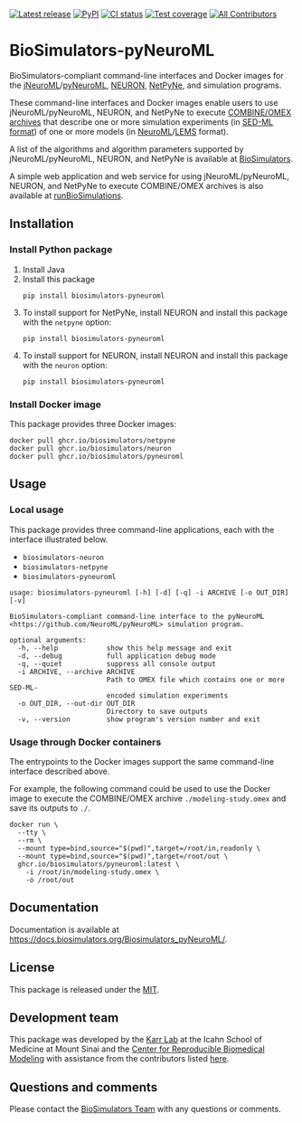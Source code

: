 [![Latest release](https://img.shields.io/github/v/tag/biosimulators/Biosimulators_pyNeuroML)](https://github.com/biosimulations/Biosimulators_pyNeuroML/releases)
[![PyPI](https://img.shields.io/pypi/v/biosimulators_pyneuroml)](https://pypi.org/project/biosimulators_pyneuroml/)
[![CI status](https://github.com/biosimulators/Biosimulators_pyNeuroML/workflows/Continuous%20integration/badge.svg)](https://github.com/biosimulators/Biosimulators_pyNeuroML/actions?query=workflow%3A%22Continuous+integration%22)
[![Test coverage](https://codecov.io/gh/biosimulators/Biosimulators_pyNeuroML/branch/dev/graph/badge.svg)](https://codecov.io/gh/biosimulators/Biosimulators_pyNeuroML)
[![All Contributors](https://img.shields.io/github/all-contributors/biosimulators/Biosimulators_pyNeuroML/HEAD)](#contributors-)

# BioSimulators-pyNeuroML
BioSimulators-compliant command-line interfaces and Docker images for the [jNeuroML](https://github.com/NeuroML/jNeuroML)/[pyNeuroML](https://github.com/NeuroML/pyNeuroML), [NEURON](https://neuron.yale.edu/), [NetPyNe](http://netpyne.org/), and simulation programs.

These command-line interfaces and Docker images enable users to use jNeuroML/pyNeuroML, NEURON, and NetPyNe to execute [COMBINE/OMEX archives](https://combinearchive.org/) that describe one or more simulation experiments (in [SED-ML format](https://sed-ml.org)) of one or more models (in [NeuroML](https://neuroml.org/)/[LEMS](https://lems.github.io/LEMS/) format).

A list of the algorithms and algorithm parameters supported by jNeuroML/pyNeuroML, NEURON, and NetPyNe is available at [BioSimulators](https://biosimulators.org/simulators/pyneuroml).

A simple web application and web service for using jNeuroML/pyNeuroML, NEURON, and NetPyNe to execute COMBINE/OMEX archives is also available at [runBioSimulations](https://run.biosimulations.org).

## Installation

### Install Python package

1. Install Java
2. Install this package
   ```
   pip install biosimulators-pyneuroml
   ```
3. To install support for NetPyNe, install NEURON and install this package with the `netpyne` option:
   ```
   pip install biosimulators-pyneuroml
   ```
4. To install support for NEURON, install NEURON and install this package with the `neuron` option:
   ```
   pip install biosimulators-pyneuroml
   ```

### Install Docker image
This package provides three Docker images:
```
docker pull ghcr.io/biosimulators/netpyne
docker pull ghcr.io/biosimulators/neuron
docker pull ghcr.io/biosimulators/pyneuroml
```

## Usage

### Local usage
This package provides three command-line applications, each with the interface illustrated below.
- `biosimulators-neuron`
- `biosimulators-netpyne`
- `biosimulators-pyneuroml`

```
usage: biosimulators-pyneuroml [-h] [-d] [-q] -i ARCHIVE [-o OUT_DIR] [-v]

BioSimulators-compliant command-line interface to the pyNeuroML <https://github.com/NeuroML/pyNeuroML> simulation program.

optional arguments:
  -h, --help            show this help message and exit
  -d, --debug           full application debug mode
  -q, --quiet           suppress all console output
  -i ARCHIVE, --archive ARCHIVE
                        Path to OMEX file which contains one or more SED-ML-
                        encoded simulation experiments
  -o OUT_DIR, --out-dir OUT_DIR
                        Directory to save outputs
  -v, --version         show program's version number and exit
```

### Usage through Docker containers
The entrypoints to the Docker images support the same command-line interface described above.

For example, the following command could be used to use the Docker image to execute the COMBINE/OMEX archive `./modeling-study.omex` and save its outputs to `./`.

```
docker run \
  --tty \
  --rm \
  --mount type=bind,source="$(pwd)",target=/root/in,readonly \
  --mount type=bind,source="$(pwd)",target=/root/out \
  ghcr.io/biosimulators/pyneuroml:latest \
    -i /root/in/modeling-study.omex \
    -o /root/out
```

## Documentation
Documentation is available at https://docs.biosimulators.org/Biosimulators_pyNeuroML/.

## License
This package is released under the [MIT](LICENSE).

## Development team
This package was developed by the [Karr Lab](https://www.karrlab.org) at the Icahn School of Medicine at Mount Sinai and the [Center for Reproducible Biomedical Modeling](https://reproduciblebiomodels.org/) with assistance from the contributors listed [here](CONTRIBUTORS.md).

## Questions and comments
Please contact the [BioSimulators Team](mailto:info@biosimulators.org) with any questions or comments.
